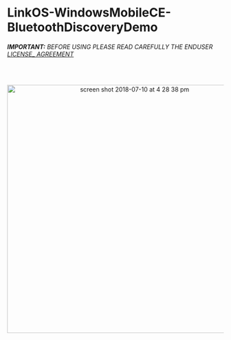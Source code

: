 # LinkOS-WindowsMobileCE-BluetoothDiscoveryDemo
###### __IMPORTANT:__ BEFORE USING PLEASE READ CAREFULLY THE ENDUSER [LICENSE_ AGREEMENT](http://link-os.github.io/Zebra_SDK_EULA.pdf)
<br />


<p align="center">
 
<img width="577" alt="screen shot 2018-07-10 at 4 28 38 pm" src="https://user-images.githubusercontent.com/41017424/42538744-66addb7a-845e-11e8-9d45-99cbd48f22d7.png">

</p>
